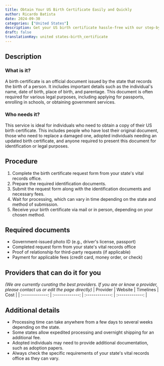 ```yaml
---
title: Obtain Your US Birth Certificate Easily and Quickly
author: Ricardo Batista
date: 2024-09-30
categories: ["United States"]
description: Get your US birth certificate hassle-free with our step-by-step guide and tips. Ideal for anyone needing this essential document.
draft: false
translationKey: united states-birth_certificate
---
```


## Description
### What is it?
A birth certificate is an official document issued by the state that records the birth of a person. It includes important details such as the individual's name, date of birth, place of birth, and parentage. This document is often required for various legal purposes, including applying for passports, enrolling in schools, or obtaining government services.

### Who needs it?
This service is ideal for individuals who need to obtain a copy of their US birth certificate. This includes people who have lost their original document, those who need to replace a damaged one, adopted individuals needing an updated birth certificate, and anyone required to present this document for identification or legal purposes.

## Procedure

1. Complete the birth certificate request form from your state's vital records office.
2. Prepare the required identification documents.
3. Submit the request form along with the identification documents and necessary fees.
4. Wait for processing, which can vary in time depending on the state and method of submission.
5. Receive your birth certificate via mail or in person, depending on your chosen method.


## Required documents

- Government-issued photo ID (e.g., driver's license, passport)
- Completed request form from your state's vital records office
- Proof of relationship for third-party requests (if applicable)
- Payment for applicable fees (credit card, money order, or check)


## Providers that can do it for you
_(We are currently curating the best providers. If you are or know a provider, please contact us or edit the page directly)_
| Provider        |     Website     |     Timelines    |       Cost      |
| :-------------: | :-------------: |  :-------------: | :-------------: |

## Additional details

- Processing time can take anywhere from a few days to several weeks depending on the state.
- Some states allow expedited processing and overnight shipping for an additional fee.
- Adopted individuals may need to provide additional documentation, such as adoption papers.
- Always check the specific requirements of your state's vital records office as they can vary.



